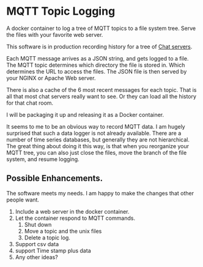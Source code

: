 # MQTT Topic Logging
A docker container to log a tree of MQTT topics to a file system tree. Serve the files  with your favorite web server. 

This software is in production recording history for a tree of [Chat servers](https://PythonLinks.info/chat). 

Each MQTT message arrives as a JSON string, and gets logged to a file.
The MQTT topic determines which directory the file is stored in.  Which determines the URL to 
access the files. The JSON file is then served by your NGINX or Apache Web server. 

There is also a cache of the 6 most recent messages for each topic.  That is all that most chat servers really want to see.  Or they can load all the history for that chat room. 

I will be packaging it up and releasing it as a Docker container. 

It seems to me to be an obvious way to record MQTT data.  I am hugely surprised that such a data logger is not already available.   There are a number of time series databases, but generally they are not hierarchical.  The great thing about doing it this way, is that when you reorganize your MQTT tree, you can also just close the files, move the branch of the file system, and  resume logging.  

## Possible Enhancements. 
The software meets my needs.  I am happy to make the changes that other people want. 

1. Include a web server in the docker container. 
2. Let the container respond to MQTT commands.  
    1. Shut down
    2. Move a topic and the unix files
    3. Delete a topic log.
3. Support csv data
4. support Time stamp plus data
5. Any other ideas?    
